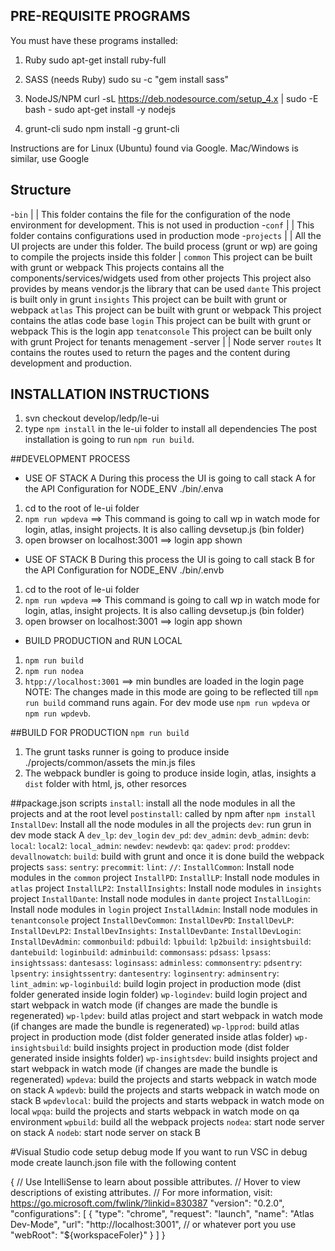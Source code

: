 ## PRE-REQUISITE PROGRAMS

You must have these programs installed:

1.  Ruby
    sudo apt-get install ruby-full

2.  SASS (needs Ruby)
    sudo su -c "gem install sass"

3.  NodeJS/NPM
    curl -sL https://deb.nodesource.com/setup_4.x | sudo -E bash -
    sudo apt-get install -y nodejs

4.  grunt-cli
    sudo npm install -g grunt-cli

Instructions are for Linux (Ubuntu) found via Google. Mac/Windows is similar, use Google


## Structure

-`bin`
    |
    |
    This folder contains the file for the configuration of the node environment for development. This is not used in production
-`conf`
    |
    |
    This folder contains configurations used in production mode
-`projects`
    |
    |
    All the UI projects are under this folder. The build process (grunt or wp) are going to compile the projects inside this folder
    |
    `common`
    This project can be built with grunt or webpack
        This projects contains all the components/services/widgets used from other projects
        This project also provides by means vendor.js the library that can be used
    `dante`
    This project is built only in grunt
    `insights`
    This project can be built with grunt or webpack
    `atlas`
    This project can be built with grunt or webpack
    This project contains the atlas code base
    `login`
    This project can be built with grunt or webpack
    This is the login app
    `tenatconsole`
    This project can be built only with grunt
    Project for tenants menagement
-server
    |
    |
    Node server
    `routes` 
    It contains the routes used to return the pages and the content during development and production.


## INSTALLATION INSTRUCTIONS

1.  svn checkout develop/ledp/le-ui
2.  type `npm install` in the le-ui folder to install all dependencies
    The post installation is going to run `npm run build`.

##DEVELOPMENT PROCESS
- USE OF STACK A
During this process the UI is going to call stack A for the API
Configuration for NODE_ENV ./bin/.enva
1. cd to the root of le-ui folder
2. `npm run wpdeva` ==> This command is going to call wp in watch mode for login, atlas, insight projects. It is also calling devsetup.js (bin folder) 
3. open browser on localhost:3001 ==> login app shown

- USE OF STACK B
During this process the UI is going to call stack B for the API
Configuration for NODE_ENV ./bin/.envb
1. cd to the root of le-ui folder
2. `npm run wpdeva` ==> This command is going to call wp in watch mode for login, atlas, insight projects. It is also calling devsetup.js (bin folder) 
3. open browser on localhost:3001 ==> login app shown

- BUILD PRODUCTION and RUN LOCAL
1. `npm run build`
2. `npm run nodea`
3. `htpp://localhost:3001` ==> min bundles are loaded in the login page
NOTE: The changes made in this mode are going to be reflected till `npm run build` command runs again. For dev mode use `npm run wpdeva` or `npm run wpdevb`.

##BUILD FOR PRODUCTION
`npm run build`
1. The grunt tasks runner is going to produce inside ./projects/common/assets the min.js files
2. The webpack bundler is going to produce inside login, atlas, insights a `dist` folder with html, js, other resorces

##package.json scripts
`install`: install all the node modules in all the projects and at the root level
`postinstall`: called by npm after `npm install`
`InstallDev`: Install all the node modules in all the projects
`dev`: run grun in dev mode stack A
`dev_lp`: 
`dev_login`
`dev_pd`: 
`dev_admin`:
`devb_admin`: 
`devb`:
`local`:
`local2`:
`local_admin`:
`newdev`:
`newdevb`:
`qa`:
`qadev`:
`prod`:
`proddev`:
`devallnowatch`:
`build`: build with grunt and once it is done build the webpack projects
`sass`: 
`sentry`:
`precommit`:
`lint`: 
`//`: 
`InstallCommon`: Install node modules in the `common` project
`InstallPD`: 
`InstallLP`: Install node modules in `atlas` project
`InstallLP2`:
`InstallInsights`: Install node modules in `insights` project
`InstallDante`: Install node modules in `dante` project
`InstallLogin`: Install node modules in `login` project
`InstallAdmin`: Install node modules in `tenantconsole` project
`InstallDevCommon`:
`InstallDevPD`: 
`InstallDevLP`: 
`InstallDevLP2`: 
`InstallDevInsights`:
`InstallDevDante`: 
`InstallDevLogin`: 
`InstallDevAdmin`: 
`commonbuild`: 
`pdbuild`: 
`lpbuild`: 
`lp2build`:
`insightsbuild`:
`dantebuild`: 
`loginbuild`: 
`adminbuild`: 
`commonsass`: 
`pdsass`: 
`lpsass`: 
`insightssass`: 
`dantesass`: 
`loginsass`: 
`adminless`: 
`commonsentry`: 
`pdsentry`: 
`lpsentry`: 
`insightssentry`: 
`dantesentry`: 
`loginsentry`: 
`adminsentry`: 
`lint_admin`: 
`wp-loginbuild`: build login project in production mode (dist folder generated inside login folder)
`wp-logindev`: build login project and start webpack in watch mode (if changes are made the bundle is regenerated)
`wp-lpdev`: build atlas project and start webpack in watch mode (if changes are made the bundle is regenerated)
`wp-lpprod`: build atlas project in production mode (dist folder generated inside atlas folder) 
`wp-insightsbuild`: build insights project in production mode (dist folder generated inside insights folder) 
`wp-insightsdev`: build insights project and start webpack in watch mode (if changes are made the bundle is regenerated)
`wpdeva`: build the projects and starts webpack in watch mode on stack A 
`wpdevb`: build the projects and starts webpack in watch mode on stack B
`wpdevlocal`: build the projects and starts webpack in watch mode on local
`wpqa`: build the projects and starts webpack in watch mode on qa environment
`wpbuild`: build all the webpack projects
`nodea`: start node server on stack A
`nodeb`: start node server on stack B 



#Visual Studio code setup debug mode
If you want to run VSC in debug mode create 
launch.json file with the following content

{
  // Use IntelliSense to learn about possible attributes.
  // Hover to view descriptions of existing attributes.
  // For more information, visit: https://go.microsoft.com/fwlink/?linkid=830387
  "version": "0.2.0",
  "configurations": [
    {
      "type": "chrome",
      "request": "launch",
      "name": "Atlas Dev-Mode",
      "url": "http://localhost:3001", // or whatever port you use
      "webRoot": "${workspaceFoler}"
    }
  ]
}
